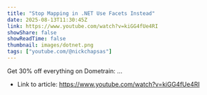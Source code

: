 ```yaml
---
title: "Stop Mapping in .NET Use Facets Instead"
date: 2025-08-13T11:30:45Z
link: https://www.youtube.com/watch?v=kiGG4fUe4RI
showShare: false
showReadTime: false
thumbnail: images/dotnet.png
tags: ["youtube.com/@nickchapsas"]
---
```

Get 30% off everything on Dometrain: ...

- Link to article: https://www.youtube.com/watch?v=kiGG4fUe4RI